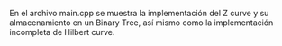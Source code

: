En el archivo main.cpp se muestra la implementación del Z curve y su almacenamiento en un Binary Tree, así mismo como la implementación incompleta de Hilbert curve.
